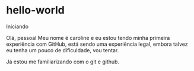 # hello-world
Iniciando

Olá, pessoal
Meu nome é caroline e eu estou tendo minha primeira experiência com GitHub, está sendo uma experiência legal, embora talvez eu tenha um pouco de dificuldade, vou tentar. 

Já estou me familiarizando com o git e github.
